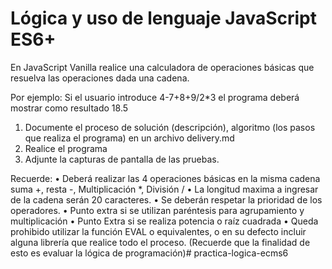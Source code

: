 # Lógica y uso de lenguaje JavaScript ES6+

En JavaScript Vanilla  realice una calculadora de operaciones básicas que 
resuelva las operaciones dada una cadena. 

Por ejemplo: Si el usuario introduce 4-7+8+9/2*3 el programa deberá mostrar como 
resultado 18.5 

1. Documente el proceso de solución (descripción), algoritmo (los pasos que 
realiza el programa) en un archivo delivery.md
2. Realice el programa
3. Adjunte la capturas de pantalla de las pruebas.

Recuerde: 
• Deberá realizar las 4 operaciones básicas en la misma cadena suma +, resta -, 
Multiplicación *, División / 
• La longitud maxima a ingresar de la cadena serán 20 caracteres.
• Se deberán respetar la prioridad de los operadores.
• Punto extra si se utilizan paréntesis para agrupamiento y multiplicación 
• Punto Extra si se realiza potencia o raíz cuadrada
• Queda prohibido utilizar la función EVAL o equivalentes, o en su defecto incluir 
alguna librería que realice todo el proceso. (Recuerde que la finalidad de esto es 
evaluar la lógica de programación)# practica-logica-ecms6
